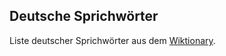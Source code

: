 ## Deutsche Sprichwörter

Liste deutscher Sprichwörter aus dem [Wiktionary](https://de.wiktionary.org/wiki/Verzeichnis:Deutsch/Sprichw%C3%B6rter).
